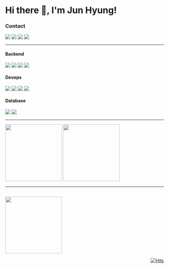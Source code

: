 <div align="left">
     <h1>Hi there 👋, I'm Jun Hyung!</h1>
     <h3>Contact</h3>
     <span>
          <a href="mailto:kingjh1125@gmail.com" target="_blank"><img src="https://img.shields.io/badge/GMAIL-EA4335?logo=Gmail&logoColor=white"/></a>
          <a href="https://www.linkedin.com/in/junhyung-son" target="_blank"><img src="https://img.shields.io/badge/LINKEDIN-0A66C2?logo=Linkedin&logoColor=white"/></a>
          <a href="https://publish.obsidian.md/sonjh919" target="_blank"><img src="https://img.shields.io/badge/-TECHBLOG-EA4335?logo=Blog&logoColor=white&link=https://publish.obsidian.md/sonjh919"/></a>
          <a href="https://docs.google.com/document/d/1NMGMpMV9xy9Zr4FULq7ub0UiwDC2_jmty8gct6Yx3J4/edit?usp=sharing">
               <img src="https://img.shields.io/badge/RESUME-%231976D2.svg?logo=googledocs&logoColor=white&link=https://docs.google.com/document/d/e/2PACX-1vSssG50XnqXTEBetSQBQ-mIeDexC7ahnViIor2uTAPUx4MJVwXervNgYe-T2LpTys0WlDmoC-WcRXtA/pub"/>
          </a>
     </span>
</div>
<hr>
<div>
  <h4>Backend</h4>
     <p>
          <img src="https://img.shields.io/badge/java-%23ED8B00.svg?style=for-the-badge&logo=openjdk&logoColor=white)"/>
<!--           <img src="https://img.shields.io/badge/python-3670A0?style=for-the-badge&logo=python&logoColor=ffdd54"/> -->
          <img src="https://img.shields.io/badge/spring-%236DB33F.svg?style=for-the-badge&logo=spring&logoColor=white"/>
          <img src="https://img.shields.io/badge/Hibernate-59666C?style=for-the-badge&logo=Hibernate&logoColor=white"/>
          <img src="https://img.shields.io/badge/-ElasticSearch-005571?style=for-the-badge&logo=elasticsearch&logoColor=white"/>
     </p>
  <h4>Devops</h4>
      <p>
          <img src="https://img.shields.io/badge/docker-%230db7ed.svg?style=for-the-badge&logo=docker&logoColor=white"/>
          <img src="https://img.shields.io/badge/AWS-%23FF9900.svg?style=for-the-badge&logo=amazon-aws&logoColor=white"/>
          <img src="https://img.shields.io/badge/prometheus-E6522C.svg?style=for-the-badge&logo=prometheus&logoColor=white"/>
          <img src="https://img.shields.io/badge/Grafana-F46800.svg?style=for-the-badge&logo=/Grafana&logoColor=white"/>
     </p>
  <h4>Database</h4>
      <p>
        <img src="https://img.shields.io/badge/redis-%23DD0031.svg?style=for-the-badge&logo=redis&logoColor=white"/>
          <img src="https://img.shields.io/badge/mysql-4479A1.svg?style=for-the-badge&logo=mysql&logoColor=white"/>
      </p>
</div>
<hr>
<div>
       <img height="180em" src ="https://github-readme-stats-three-lake-71.vercel.app/api?username=sonjh919&show_icons=true&hide_border=true&theme=github_dark">
       <img height="180em" src="https://github-readme-stats-three-lake-71.vercel.app/api/top-langs/?username=sonjh919&hide_border=true&layout=compact&theme=github_dark">  
</div>
<hr>
<br>
<div>
     <img height="180em" src="http://mazassumnida.wtf/api/v2/generate_badge?boj=kingjh1125">
</div>

<!--
  <a target="_blank" rel="noreferrer noopener" href="https://solved.ac/profile/kingjh1125">
    <img height="180em" src="http://mazassumnida.wtf/api/v2/generate_badge?boj=kingjh1125">
    <img height="180em" src="http://mazandi.herokuapp.com/api?handle=kingjh1125&theme=dark">
  </a>
-->
<!--[![Harlok's WakaTime stats](https://github-readme-stats.vercel.app/api/wakatime?username=sonjh)](https://github.com/anuraghazra/github-readme-stats)-->
<!--![Top Langs](https://github-readme-stats.vercel.app/api/top-langs/?username=anuraghazra&layout=compact)-->
<!--[![Solved.ac프로필](http://mazassumnida.wtf/api/v2/generate_badge?boj=kingjh1125)](https://solved.ac/kingjh1125)-->

<div align="right">
  
  [![Hits](https://hits.seeyoufarm.com/api/count/incr/badge.svg?url=https%3A%2F%2Fgithub.com%2Fsonjh919&count_bg=%2379C83D&title_bg=%23555555&icon=&icon_color=%23E7E7E7&title=hits&edge_flat=false)](https://hits.seeyoufarm.com)
  
</div>




